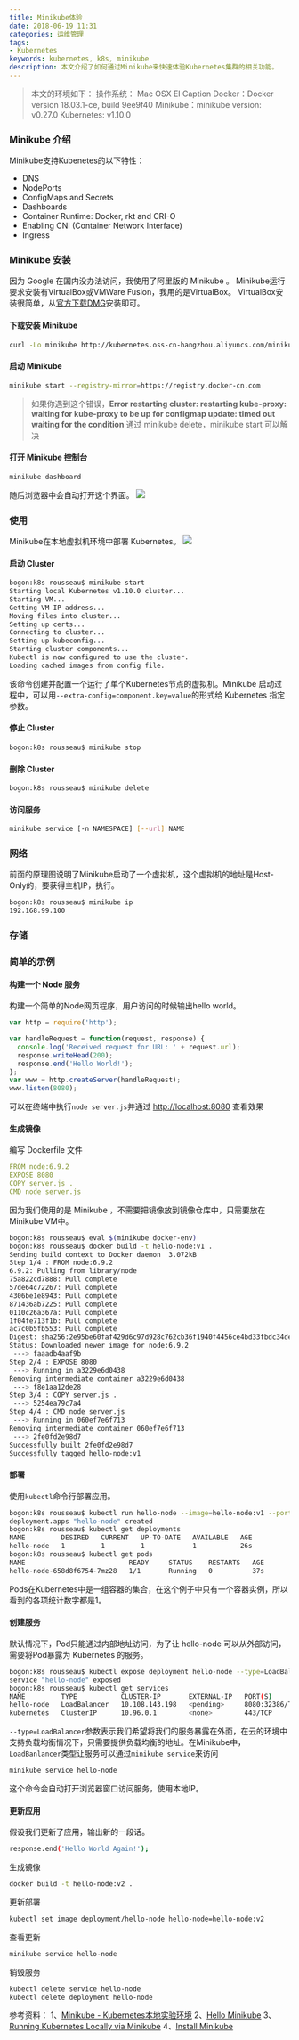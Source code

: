 ```yaml
---
title: Minikube体验
date: 2018-06-19 11:31
categories: 运维管理
tags:
- Kubernetes
keywords: kubernetes, k8s, minikube
description: 本文介绍了如何通过Minikube来快速体验Kubernetes集群的相关功能。
---
```


> 本文的环境如下：
操作系统： Mac OSX EI Caption
Docker：Docker version 18.03.1-ce, build 9ee9f40
Minikube：minikube version: v0.27.0
Kubernetes: v1.10.0


### Minikube 介绍
Minikube支持Kubenetes的以下特性：

* DNS
* NodePorts
* ConfigMaps and Secrets
* Dashboards
* Container Runtime: Docker, rkt and CRI-O
* Enabling CNI (Container Network Interface)
* Ingress

### Minikube 安装
因为 Google 在国内没办法访问，我使用了阿里版的 Minikube 。
Minikube运行要求安装有VirtualBox或VMWare Fusion，我用的是VirtualBox。
VirtualBox安装很简单，从[官方下载DMG](https://www.virtualbox.org)安装即可。

#### 下载安装 Minikube
```bash
curl -Lo minikube http://kubernetes.oss-cn-hangzhou.aliyuncs.com/minikube/releases/v0.27.0/minikube-darwin-amd64 && chmod +x minikube && sudo mv minikube /usr/local/bin/
```

#### 启动 Minikube
```bash
minikube start --registry-mirror=https://registry.docker-cn.com
```
> 如果你遇到这个错误，**Error restarting cluster:  restarting kube-proxy: waiting for kube-proxy to be up for configmap update: timed out waiting for the condition**
通过 minikube delete，minikube start 可以解决


#### 打开 Minikube 控制台
```bash
minikube dashboard
```
随后浏览器中会自动打开这个界面。
![](20180619-minikube-introduce/39469-20180619113017294-1321626965.png)

### 使用
Minikube在本地虚拟机环境中部署 Kubernetes。
![](20180619-minikube-introduce/39469-20180619113030619-1842549291.png)

#### 启动 Cluster

```bash
bogon:k8s rousseau$ minikube start
Starting local Kubernetes v1.10.0 cluster...
Starting VM...
Getting VM IP address...
Moving files into cluster...
Setting up certs...
Connecting to cluster...
Setting up kubeconfig...
Starting cluster components...
Kubectl is now configured to use the cluster.
Loading cached images from config file.
```
该命令创建并配置一个运行了单个Kubernetes节点的虚拟机。Minikube 启动过程中，可以用```--extra-config=component.key=value```的形式给 Kubernetes 指定参数。

#### 停止 Cluster
```bash
bogon:k8s rousseau$ minikube stop
```

#### 删除 Cluster
```bash
bogon:k8s rousseau$ minikube delete
```

#### 访问服务
```bash
minikube service [-n NAMESPACE] [--url] NAME
```

### 网络
前面的原理图说明了Minikube启动了一个虚拟机，这个虚拟机的地址是Host-Only的，要获得主机IP，执行。
```bash
bogon:k8s rousseau$ minikube ip
192.168.99.100
```

### 存储

### 简单的示例

#### 构建一个 Node 服务
构建一个简单的Node网页程序，用户访问的时候输出hello world。
```javascript
var http = require('http');

var handleRequest = function(request, response) {
  console.log('Received request for URL: ' + request.url);
  response.writeHead(200);
  response.end('Hello World!');
};
var www = http.createServer(handleRequest);
www.listen(8080);
```
可以在终端中执行```node server.js```并通过 [http://localhost:8080](http://localhost:8080) 查看效果

#### 生成镜像
编写 Dockerfile 文件
```yaml
FROM node:6.9.2
EXPOSE 8080
COPY server.js .
CMD node server.js
```
因为我们使用的是 Minikube ，不需要把镜像放到镜像仓库中，只需要放在Minikube VM中。
```bash
bogon:k8s rousseau$ eval $(minikube docker-env)
bogon:k8s rousseau$ docker build -t hello-node:v1 .
Sending build context to Docker daemon  3.072kB
Step 1/4 : FROM node:6.9.2
6.9.2: Pulling from library/node
75a822cd7888: Pull complete 
57de64c72267: Pull complete 
4306be1e8943: Pull complete 
871436ab7225: Pull complete 
0110c26a367a: Pull complete 
1f04fe713f1b: Pull complete 
ac7c0b5fb553: Pull complete 
Digest: sha256:2e95be60faf429d6c97d928c762cb36f1940f4456ce4bd33fbdc34de94a5e043
Status: Downloaded newer image for node:6.9.2
 ---> faaadb4aaf9b
Step 2/4 : EXPOSE 8080
 ---> Running in a3229e6d0438
Removing intermediate container a3229e6d0438
 ---> f8e1aa12de28
Step 3/4 : COPY server.js .
 ---> 5254ea79c7a4
Step 4/4 : CMD node server.js
 ---> Running in 060ef7e6f713
Removing intermediate container 060ef7e6f713
 ---> 2fe0fd2e98d7
Successfully built 2fe0fd2e98d7
Successfully tagged hello-node:v1
```

#### 部署
使用```kubectl```命令行部署应用。
```bash
bogon:k8s rousseau$ kubectl run hello-node --image=hello-node:v1 --port=8080
deployment.apps "hello-node" created
bogon:k8s rousseau$ kubectl get deployments
NAME         DESIRED   CURRENT   UP-TO-DATE   AVAILABLE   AGE
hello-node   1         1         1            1           26s
bogon:k8s rousseau$ kubectl get pods
NAME                          READY     STATUS    RESTARTS   AGE
hello-node-658d8f6754-7mz28   1/1       Running   0          37s
```
Pods在Kubernetes中是一组容器的集合，在这个例子中只有一个容器实例，所以看到的各项统计数字都是1。

#### 创建服务
默认情况下，Pod只能通过内部地址访问，为了让 hello-node 可以从外部访问，需要将Pod暴露为 Kubernetes 的服务。
```bash
bogon:k8s rousseau$ kubectl expose deployment hello-node --type=LoadBalancer
service "hello-node" exposed
bogon:k8s rousseau$ kubectl get services
NAME         TYPE           CLUSTER-IP       EXTERNAL-IP   PORT(S)          AGE
hello-node   LoadBalancer   10.108.143.198   <pending>     8080:32386/TCP   7s
kubernetes   ClusterIP      10.96.0.1        <none>        443/TCP          1h
```
```--type=LoadBalancer```参数表示我们希望将我们的服务暴露在外面，在云的环境中支持负载均衡情况下，只需要提供负载均衡的地址。在Minikube中，```LoadBanlancer```类型让服务可以通过```minikube service```来访问
```bash
minikube service hello-node
```
这个命令会自动打开浏览器窗口访问服务，使用本地IP。

#### 更新应用
假设我们更新了应用，输出新的一段话。
```bash
response.end('Hello World Again!');
```
生成镜像
```bash
docker build -t hello-node:v2 .
```
更新部署
```bash
kubectl set image deployment/hello-node hello-node=hello-node:v2
```
查看更新
```bash
minikube service hello-node
```
销毁服务
```bash
kubectl delete service hello-node
kubectl delete deployment hello-node
```
参考资料：
1、[Minikube - Kubernetes本地实验环境](https://yq.aliyun.com/articles/221687)
2、[Hello Minikube](https://kubernetes.io/docs/tutorials/hello-minikube/)
3、[Running Kubernetes Locally via Minikube](https://kubernetes.io/docs/setup/minikube/)
4、[Install Minikube](https://kubernetes.io/docs/tasks/tools/install-minikube/)












